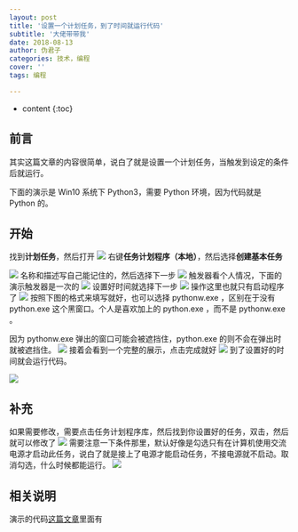 ```yaml
---
layout: post
title: '设置一个计划任务，到了时间就运行代码'
subtitle: '大佬带带我'
date: 2018-08-13
author: 伪君子
categories: 技术，编程
cover: ''
tags: 编程

---
```


* content
{:toc}
##  前言
其实这篇文章的内容很简单，说白了就是设置一个计划任务，当触发到设定的条件后就运行。

下面的演示是 Win10 系统下 Python3，需要 Python 环境，因为代码就是 Python 的。
##  开始
找到**计划任务**，然后打开
![](https://upload-images.jianshu.io/upload_images/2989110-8c969704d4e883b4.png?imageMogr2/auto-orient/strip%7CimageView2/2/w/1240)
右键**任务计划程序（本地）**，然后选择**创建基本任务**

![](https://upload-images.jianshu.io/upload_images/2989110-7771824effc8d853.gif)
名称和描述写自己能记住的，然后选择下一步
![](https://upload-images.jianshu.io/upload_images/2989110-d47737c97ced7ff7.png?imageMogr2/auto-orient/strip%7CimageView2/2/w/1240)
触发器看个人情况，下面的演示触发器是一次的
![](https://upload-images.jianshu.io/upload_images/2989110-b274b8fcc13f1eec.png?imageMogr2/auto-orient/strip%7CimageView2/2/w/1240)
设置好时间就选择下一步
![](https://upload-images.jianshu.io/upload_images/2989110-63a66b49b0bf7622.png?imageMogr2/auto-orient/strip%7CimageView2/2/w/1240)
操作这里也就只有启动程序了
![](https://upload-images.jianshu.io/upload_images/2989110-8cefb04f0ab11d32.png?imageMogr2/auto-orient/strip%7CimageView2/2/w/1240)
按照下图的格式来填写就好，也可以选择 pythonw.exe ，区别在于没有 python.exe 这个黑窗口。个人是喜欢加上的 python.exe ，而不是 pythonw.exe 。

因为 pythonw.exe 弹出的窗口可能会被遮挡住，python.exe 的则不会在弹出时就被遮挡住。
![](https://upload-images.jianshu.io/upload_images/2989110-044313c02e9bb5c3.png?imageMogr2/auto-orient/strip%7CimageView2/2/w/1240)
接着会看到一个完整的展示，点击完成就好
![](https://upload-images.jianshu.io/upload_images/2989110-2030eac53c54586a.png?imageMogr2/auto-orient/strip%7CimageView2/2/w/1240)
到了设置好的时间就会运行代码。

![](https://upload-images.jianshu.io/upload_images/2989110-7a23817902e1fc21.gif)

##  补充
如果需要修改，需要点击任务计划程序库，然后找到你设置好的任务，双击，然后就可以修改了
![](https://upload-images.jianshu.io/upload_images/2989110-afe0e5d77f67f14e.png?imageMogr2/auto-orient/strip%7CimageView2/2/w/1240)
需要注意一下条件那里，默认好像是勾选只有在计算机使用交流电源才启动此任务，说白了就是接上了电源才能启动任务，不接电源就不启动。取消勾选，什么时候都能运行。
![](https://upload-images.jianshu.io/upload_images/2989110-c5141705c360e2dd.png?imageMogr2/auto-orient/strip%7CimageView2/2/w/1240)

##  相关说明

演示的代码[这篇文章](https://weijunzii.github.io/2018/07/21/Use-Python-Draw-a-Heart.html)里面有
